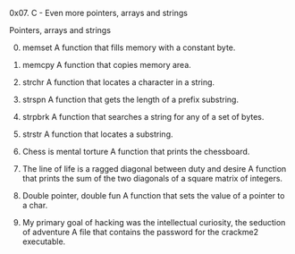 0x07. C - Even more pointers, arrays and strings

Pointers, arrays and strings

0. memset
	A function that fills memory with a constant byte.
	
1. memcpy
	A function that copies memory area.
	
2. strchr
	A function that locates a character in a string.
	
3. strspn
	A function that gets the length of a prefix substring.
	
4. strpbrk
	A function that searches a string for any of a set of bytes.
	
5. strstr
	A function that locates a substring.
	
6. Chess is mental torture
	A function that prints the chessboard.
	
7. The line of life is a ragged diagonal between duty and desire
	A function that prints the sum of the two diagonals of a square matrix of integers.
	
8. Double pointer, double fun
	A function that sets the value of a pointer to a char.
	
9. My primary goal of hacking was the intellectual curiosity, the seduction of adventure
	A file that contains the password for the crackme2 executable.
